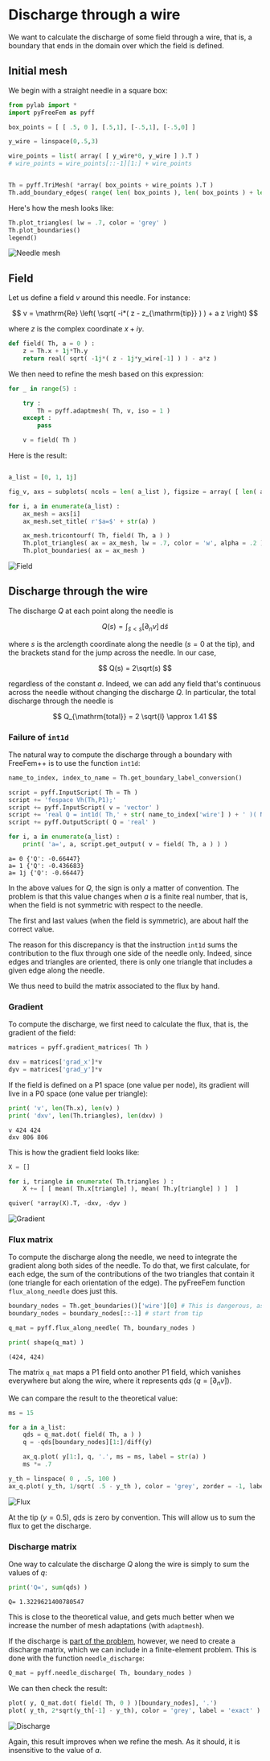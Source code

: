 # Discharge through a wire

We want to calculate the discharge of some field through a wire, that is, a boundary that ends in the domain over which the field is defined.

## Initial mesh

We begin with a straight needle in a square box:

```python
from pylab import *
import pyFreeFem as pyff

box_points = [ [ .5, 0 ], [.5,1], [-.5,1], [-.5,0] ]

y_wire = linspace(0,.5,3)

wire_points = list( array( [ y_wire*0, y_wire ] ).T )
# wire_points = wire_points[::-1][1:] + wire_points


Th = pyff.TriMesh( *array( box_points + wire_points ).T )
Th.add_boundary_edges( range( len( box_points ), len( box_points ) + len( wire_points ) ) , 'wire' )
```

Here's how the mesh looks like:

```python
Th.plot_triangles( lw = .7, color = 'grey' )
Th.plot_boundaries()
legend()
```
![Needle mesh](../figures/analytical_discharge_mesh.svg)

## Field

Let us define a field $v$ around this needle. For instance:

$$ v = \mathrm{Re} \left( \sqrt( -i*( z - z_{\mathrm{tip}} ) ) + a z \right)  $$

where $z$ is the complex coordinate $x+iy$.

```python
def field( Th, a = 0 ) :
    z = Th.x + 1j*Th.y
    return real( sqrt( -1j*( z - 1j*y_wire[-1] ) ) - a*z )
```

We then need to refine the mesh based on this expression:

```python
for _ in range(5) :

    try :
        Th = pyff.adaptmesh( Th, v, iso = 1 )
    except :
        pass

    v = field( Th )
```

Here is the result:

```python

a_list = [0, 1, 1j]

fig_v, axs = subplots( ncols = len( a_list ), figsize = array( [ len( a_list ), 1.1 ] )*3 )

for i, a in enumerate(a_list) :
    ax_mesh = axs[i]
    ax_mesh.set_title( r'$a=$' + str(a) )

    ax_mesh.tricontourf( Th, field( Th, a ) )
    Th.plot_triangles( ax = ax_mesh, lw = .7, color = 'w', alpha = .2 )
    Th.plot_boundaries( ax = ax_mesh )
```

![Field](../figures/analytical_discharge_field.svg)

## Discharge through the wire

The discharge $Q$ at each point along the needle is

$$
Q(s) = \int_{\tilde{s}<s} \left[ \partial_n v ] \, \mathrm{d} \tilde{s}
$$

where $s$ is the arclength coordinate along the needle ($s=0$ at the tip), and the brackets stand for the jump across the needle. In our case,

$$
Q(s) = 2\sqrt(s)
$$

regardless of the constant $a$. Indeed, we can add any field that's continuous across the needle without changing the discharge $Q$. In particular, the total discharge through the needle is

$$
Q_{\mathrm{total}} = 2 \sqrt{l} \approx 1.41
$$

 ### Failure of `int1d`

The natural way to compute the discharge through a boundary with FreeFem++ is to use the function `int1d`:

```python
name_to_index, index_to_name = Th.get_boundary_label_conversion()

script = pyff.InputScript( Th = Th )
script += 'fespace Vh(Th,P1);'
script += pyff.InputScript( v = 'vector' )
script += 'real Q = int1d( Th,' + str( name_to_index['wire'] ) + ' )( N.x*dx(v) + N.y*dy(v) );'
script += pyff.OutputScript( Q = 'real' )

for i, a in enumerate(a_list) :
    print( 'a=', a, script.get_output( v = field( Th, a ) ) )
```

```console
a= 0 {'Q': -0.66447}
a= 1 {'Q': -0.436683}
a= 1j {'Q': -0.66447}
```

In the above values for $Q$, the sign is only a matter of convention. The problem is that this value changes when $a$ is a finite real number, that is, when the field is not symmetric with respect to the needle.

The first and last values (when the field is symmetric), are about half the correct value.

The reason for this discrepancy is that the instruction `int1d` sums the contribution to the flux through one side of the needle only. Indeed, since edges and triangles are oriented, there is only one triangle that includes a given edge along the needle.

We thus need to build the matrix associated to the flux by hand.

### Gradient

To compute the discharge, we first need to calculate the flux, that is, the gradient of the field:

```python
matrices = pyff.gradient_matrices( Th )

dxv = matrices['grad_x']*v
dyv = matrices['grad_y']*v
```

If the field is defined on a P1 space (one value per node), its gradient will live in a P0 space (one value per triangle):

```python
print( 'v', len(Th.x), len(v) )
print( 'dxv', len(Th.triangles), len(dxv) )
```

```console
v 424 424
dxv 806 806
```

This is how the gradient field looks like:

```python
X = []

for i, triangle in enumerate( Th.triangles ) :
    X += [ [ mean( Th.x[triangle] ), mean( Th.y[triangle] ) ]  ]

quiver( *array(X).T, -dxv, -dyv )
```

![Gradient](../figures/analytical_discharge_gradient.svg)

### Flux matrix

To compute the discharge along the needle, we need to integrate the gradient along both sides of the needle. To do that, we first calculate, for each edge, the sum of the contributions of the two triangles that contain it (one triangle for each orientation of the edge). The pyFreeFem function `flux_along_needle` does just this.

```python
boundary_nodes = Th.get_boundaries()['wire'][0] # This is dangerous, as ordering can be messed up. We should keep track of the wire independently from Th.
boundary_nodes = boundary_nodes[::-1] # start from tip

q_mat = pyff.flux_along_needle( Th, boundary_nodes )

print( shape(q_mat) )
```

```console
(424, 424)
```
The matrix `q_mat` maps a P1 field onto another P1 field, which vanishes everywhere but along the wire, where it represents $q\mathrm{d}s$ ($q=[\partial_n v]$).

We can compare the result to the theoretical value:

```python
ms = 15

for a in a_list:
    qds = q_mat.dot( field( Th, a ) )
    q = -qds[boundary_nodes][1:]/diff(y)

    ax_q.plot( y[1:], q, '.', ms = ms, label = str(a) )
    ms *= .7

y_th = linspace( 0 , .5, 100 )
ax_q.plot( y_th, 1/sqrt( .5 - y_th ), color = 'grey', zorder = -1, label = 'exact' )
```

![Flux](../figures/analytical_discharge_q.svg)

At the tip ($y=0.5$), $q\mathrm{d}s$ is zero by convention. This will allow us to sum the flux to get the discharge.

### Discharge matrix

One way to calculate the discharge $Q$ along the wire is simply to sum the values of $q$:

```python
print('Q=', sum(qds) )
```

```console
Q= 1.3229621400780547
```

This is close to the theoretical value, and gets much better when we increase the number of mesh adaptations (with `adaptmesh`).

If the discharge is [part of the problem](./wire.md), however, we need to create a discharge matrix, which we can include in a finite-element problem. This is done with the function `needle_discharge`:

```python
Q_mat = pyff.needle_discharge( Th, boundary_nodes )
```

We can then check the result:

```python
plot( y, Q_mat.dot( field( Th, 0 ) )[boundary_nodes], '.')
plot( y_th, 2*sqrt(y_th[-1] - y_th), color = 'grey', label = 'exact' )
```
![Discharge](../figures/analytical_discharge_Q.svg)

Again, this result improves when we refine the mesh. As it should, it is insensitive to the value of $a$.
